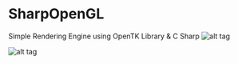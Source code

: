 # SharpOpenGL
Simple Rendering Engine using OpenTK Library & C Sharp
![alt tag](https://github.com/ssogal00/SharpOpenGL/blob/master/SharpOpenGL/ScreenShots/capture.PNG)

![alt tag](https://github.com/ssogal00/SharpOpenGL/blob/master/SharpOpenGL/ScreenShots/materialeditor.jpg)
